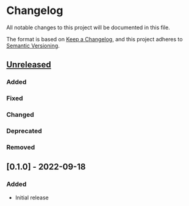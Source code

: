 # Changelog
All notable changes to this project will be documented in this file.

The format is based on [Keep a Changelog](https://keepachangelog.com/en/1.0.0/),
and this project adheres to [Semantic Versioning](https://semver.org/spec/v2.0.0.html).

## [Unreleased]
### Added
### Fixed
### Changed
### Deprecated
### Removed


## [0.1.0] - 2022-09-18
### Added
- Initial release

[Unreleased]: https://github.com/richardkoehler/pte-xdf